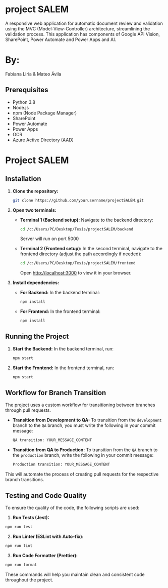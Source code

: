 # project SALEM
A responsive web application for automatic document review and validation using the MVC (Model-View-Controller) architecture, streamlining the validation process. This application has components of Google API Vision, SharePoint, Power Automate and Power Apps and AI.

# By:
Fabiana Liria & Mateo Ávila

## Prerequisites
- Python 3.8
- Node.js
- npm (Node Package Manager)
- SharePoint
- Power Automate
- Power Apps
- OCR
- Azure Active Directory (AAD)

# Project SALEM

## Installation

1. **Clone the repository:**
    ```bash
    git clone https://github.com/yourusername/projectSALEM.git
    ```

2. **Open two terminals:**

    - **Terminal 1 (Backend setup):**
      Navigate to the backend directory:
      ```bash
      cd /c:/Users/PC/Desktop/Tesis/projectSALEM/backend
      ```
        Server will run on port 5000

    - **Terminal 2 (Frontend setup):**
      In the second terminal, navigate to the frontend directory (adjust the path accordingly if needed):
      ```bash
      cd /c:/Users/PC/Desktop/Tesis/projectSALEM/frontend
      ```
        Open [http://localhost:3000](http://localhost:3000) to view it in your browser.

3. **Install dependencies:**

    - **For Backend:**
      In the backend terminal:
      ```bash
      npm install
      ```

    - **For Frontend:**
      In the frontend terminal:
      ```bash
      npm install
      ```

## Running the Project

1. **Start the Backend:**
    In the backend terminal, run:
    ```bash
    npm start
    ```

2. **Start the Frontend:**
    In the frontend terminal, run:
    ```bash
    npm start
    ```

## Workflow for Branch Transition

The project uses a custom workflow for transitioning between branches through pull requests.

- **Transition from Development to QA:**
  To transition from the `development` branch to the `QA` branch, you must write the following in your commit message:
    ```bash
    QA transition: YOUR_MESSAGE_CONTENT
    ```

- **Transition from QA to Production:**
To transition from the `QA` branch to the `production` branch, write the following in your commit message:
    ```bash
    Production transition: YOUR_MESSAGE_CONTENT
    ```

This will automate the process of creating pull requests for the respective branch transitions.

## Testing and Code Quality

To ensure the quality of the code, the following scripts are used:

1. **Run Tests (Jest):**
  ```bash
  npm run test
  ```

2. **Run Linter (ESLint with Auto-fix):**
  ```bash
  npm run lint
  ```

3. **Run Code Formatter (Prettier):**
  ```bash
  npm run format
  ```

These commands will help you maintain clean and consistent code throughout the project.